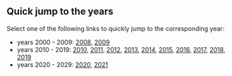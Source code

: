## Quick jump to the years
Select one of the following links to quickly jump to the
corresponding year:
 <br/> 
- years 2000 - 2009: [2008](#2008), [2009](#2009)
- years 2010 - 2019: [2010](#2010), [2011](#2011), [2012](#2012), [2013](#2013), [2014](#2014), [2015](#2015), [2016](#2016), [2017](#2017), [2018](#2018), [2019](#2019)
- years 2020 - 2029: [2020](#2020), [2021](#2021)